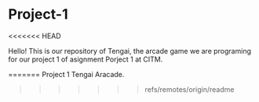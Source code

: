 # Project-1
<<<<<<< HEAD

Hello! This is our repository of Tengai, the arcade game we are programing for our project 1 of asignment Porject 1 at CITM.



=======
Project 1 Tengai Aracade.
>>>>>>> refs/remotes/origin/readme

